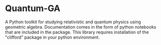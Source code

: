 # Quantum-GA
A Python toolkit for studying relativistic and quantum physics using geometric algebra.  Documentation comes in the form of python notebooks that are included in the package.  This library requires installation of the "clifford" package in your python environment.
